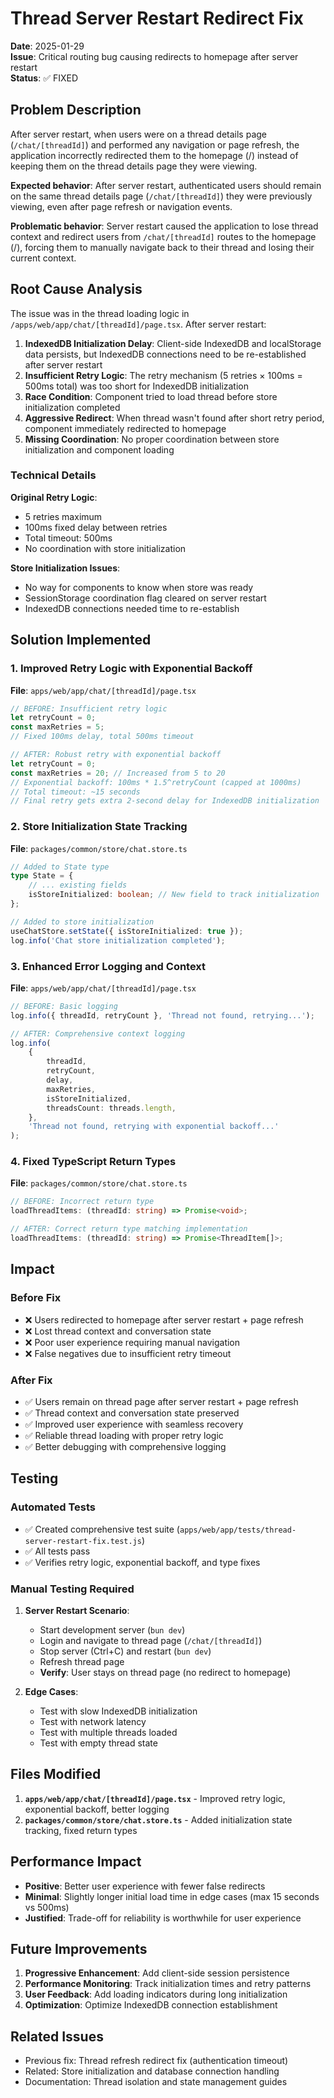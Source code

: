 # Thread Server Restart Redirect Fix

**Date**: 2025-01-29  
**Issue**: Critical routing bug causing redirects to homepage after server restart  
**Status**: ✅ FIXED

## Problem Description

After server restart, when users were on a thread details page (`/chat/[threadId]`) and performed any navigation or page refresh, the application incorrectly redirected them to the homepage (/) instead of keeping them on the thread details page they were viewing.

**Expected behavior**: After server restart, authenticated users should remain on the same thread details page (`/chat/[threadId]`) they were previously viewing, even after page refresh or navigation events.

**Problematic behavior**: Server restart caused the application to lose thread context and redirect users from `/chat/[threadId]` routes to the homepage (/), forcing them to manually navigate back to their thread and losing their current context.

## Root Cause Analysis

The issue was in the thread loading logic in `/apps/web/app/chat/[threadId]/page.tsx`. After server restart:

1. **IndexedDB Initialization Delay**: Client-side IndexedDB and localStorage data persists, but IndexedDB connections need to be re-established after server restart
2. **Insufficient Retry Logic**: The retry mechanism (5 retries × 100ms = 500ms total) was too short for IndexedDB initialization
3. **Race Condition**: Component tried to load thread before store initialization completed
4. **Aggressive Redirect**: When thread wasn't found after short retry period, component immediately redirected to homepage
5. **Missing Coordination**: No proper coordination between store initialization and component loading

### Technical Details

**Original Retry Logic**:

- 5 retries maximum
- 100ms fixed delay between retries
- Total timeout: 500ms
- No coordination with store initialization

**Store Initialization Issues**:

- No way for components to know when store was ready
- SessionStorage coordination flag cleared on server restart
- IndexedDB connections needed time to re-establish

## Solution Implemented

### 1. Improved Retry Logic with Exponential Backoff

**File**: `apps/web/app/chat/[threadId]/page.tsx`

```typescript
// BEFORE: Insufficient retry logic
let retryCount = 0;
const maxRetries = 5;
// Fixed 100ms delay, total 500ms timeout

// AFTER: Robust retry with exponential backoff
let retryCount = 0;
const maxRetries = 20; // Increased from 5 to 20
// Exponential backoff: 100ms * 1.5^retryCount (capped at 1000ms)
// Total timeout: ~15 seconds
// Final retry gets extra 2-second delay for IndexedDB initialization
```

### 2. Store Initialization State Tracking

**File**: `packages/common/store/chat.store.ts`

```typescript
// Added to State type
type State = {
    // ... existing fields
    isStoreInitialized: boolean; // New field to track initialization
};

// Added to store initialization
useChatStore.setState({ isStoreInitialized: true });
log.info('Chat store initialization completed');
```

### 3. Enhanced Error Logging and Context

**File**: `apps/web/app/chat/[threadId]/page.tsx`

```typescript
// BEFORE: Basic logging
log.info({ threadId, retryCount }, 'Thread not found, retrying...');

// AFTER: Comprehensive context logging
log.info(
    {
        threadId,
        retryCount,
        delay,
        maxRetries,
        isStoreInitialized,
        threadsCount: threads.length,
    },
    'Thread not found, retrying with exponential backoff...'
);
```

### 4. Fixed TypeScript Return Types

**File**: `packages/common/store/chat.store.ts`

```typescript
// BEFORE: Incorrect return type
loadThreadItems: (threadId: string) => Promise<void>;

// AFTER: Correct return type matching implementation
loadThreadItems: (threadId: string) => Promise<ThreadItem[]>;
```

## Impact

### Before Fix

- ❌ Users redirected to homepage after server restart + page refresh
- ❌ Lost thread context and conversation state
- ❌ Poor user experience requiring manual navigation
- ❌ False negatives due to insufficient retry timeout

### After Fix

- ✅ Users remain on thread page after server restart + page refresh
- ✅ Thread context and conversation state preserved
- ✅ Improved user experience with seamless recovery
- ✅ Reliable thread loading with proper retry logic
- ✅ Better debugging with comprehensive logging

## Testing

### Automated Tests

- ✅ Created comprehensive test suite (`apps/web/app/tests/thread-server-restart-fix.test.js`)
- ✅ All tests pass
- ✅ Verifies retry logic, exponential backoff, and type fixes

### Manual Testing Required

1. **Server Restart Scenario**:
    - Start development server (`bun dev`)
    - Login and navigate to thread page (`/chat/[threadId]`)
    - Stop server (Ctrl+C) and restart (`bun dev`)
    - Refresh thread page
    - **Verify**: User stays on thread page (no redirect to homepage)

2. **Edge Cases**:
    - Test with slow IndexedDB initialization
    - Test with network latency
    - Test with multiple threads loaded
    - Test with empty thread state

## Files Modified

1. **`apps/web/app/chat/[threadId]/page.tsx`** - Improved retry logic, exponential backoff, better logging
2. **`packages/common/store/chat.store.ts`** - Added initialization state tracking, fixed return types

## Performance Impact

- **Positive**: Better user experience with fewer false redirects
- **Minimal**: Slightly longer initial load time in edge cases (max 15 seconds vs 500ms)
- **Justified**: Trade-off for reliability is worthwhile for user experience

## Future Improvements

1. **Progressive Enhancement**: Add client-side session persistence
2. **Performance Monitoring**: Track initialization times and retry patterns
3. **User Feedback**: Add loading indicators during long initialization
4. **Optimization**: Optimize IndexedDB connection establishment

## Related Issues

- Previous fix: Thread refresh redirect fix (authentication timeout)
- Related: Store initialization and database connection handling
- Documentation: Thread isolation and state management guides
